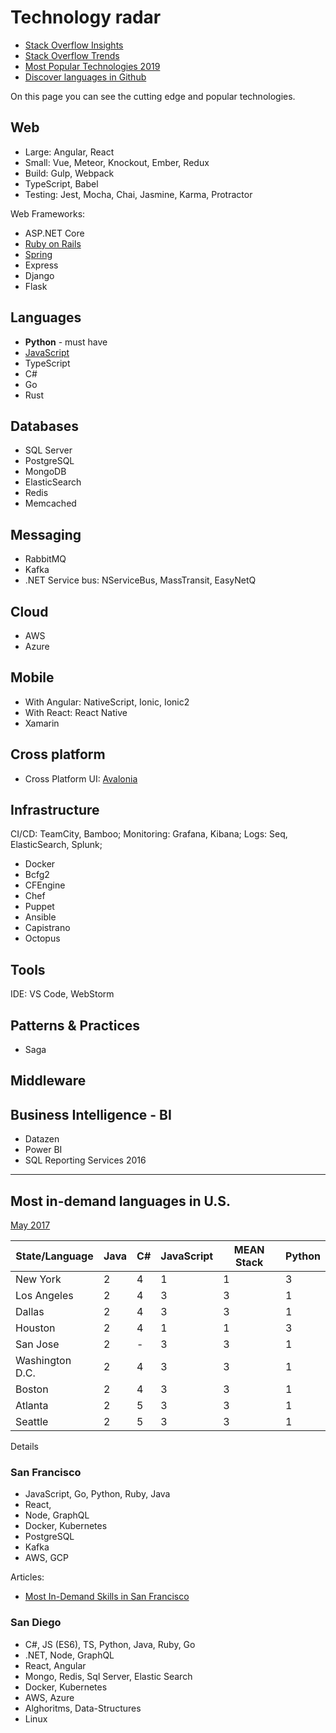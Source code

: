 # Technology radar

* [Stack Overflow Insights](https://insights.stackoverflow.com/)
* [Stack Overflow Trends](https://insights.stackoverflow.com/trends?tags=jquery%2Cangularjs%2Cangular%2Creactjs)
* [Most Popular Technologies 2019](https://insights.stackoverflow.com/survey/2019#most-popular-technologies)
* [Discover languages in Github](http://githut.info/)

On this page you can see the cutting edge and popular technologies.

## Web

* Large: Angular, React
* Small: Vue, Meteor, Knockout, Ember, Redux
* Build: Gulp, Webpack
* TypeScript, Babel
* Testing: Jest, Mocha, Chai, Jasmine, Karma, Protractor

Web Frameworks:

* ASP.NET Core
* [Ruby on Rails](https://rubyonrails.org/)
* [Spring](https://spring.io/)
* Express
* Django
* Flask

## Languages

* **Python** - must have
* [JavaScript](https://hackr.io/tutorials/learn-javascript?ref=blog)
* TypeScript
* C#
* Go
* Rust

## Databases

* SQL Server
* PostgreSQL
* MongoDB
* ElasticSearch
* Redis
* Memcached

## Messaging

* RabbitMQ
* Kafka
* .NET Service bus: NServiceBus, MassTransit, EasyNetQ

## Cloud

* AWS
* Azure

## Mobile

* With Angular: NativeScript, Ionic, Ionic2
* With React: React Native
* Xamarin

## Cross platform

* Cross Platform UI: [Avalonia](https://github.com/avaloniaui/avalonia)

## Infrastructure

CI/CD: TeamCity, Bamboo;
Monitoring: Grafana, Kibana;
Logs: Seq, ElasticSearch, Splunk;

* Docker
* Bcfg2
* CFEngine
* Chef
* Puppet
* Ansible
* Capistrano
* Octopus

## Tools

IDE: VS Code, WebStorm

## Patterns & Practices

* Saga

## Middleware

## Business Intelligence - BI

* Datazen
* Power BI
* SQL Reporting Services 2016

----
## Most in-demand languages in U.S.

[May 2017](https://www.techrepublic.com/article/here-are-the-3-most-in-demand-coding-languages-and-where-you-can-find-a-developer-job/)

| State/Language | Java   | C#   | JavaScript | MEAN Stack | Python |
|----------------|--------|------|------------|------------|--------|
| New York       |   2    |  4   |    1       |   1        |   3    |
| Los Angeles    |   2    |  4   |    3       |   3        |   1    |
| Dallas         |   2    |  4   |    3       |   3        |   1    |
| Houston        |   2    |  4   |    1       |   1        |   3    |
| San Jose       |   2    |  -   |    3       |   3        |   1    |
| Washington D.C.|   2    |  4   |    3       |   3        |   1    |
| Boston         |   2    |  4   |    3       |   3        |   1    |
| Atlanta        |   2    |  5   |    3       |   3        |   1    |
| Seattle        |   2    |  5   |    3       |   3        |   1    |

Details

### San Francisco

* JavaScript, Go, Python, Ruby, Java
* React,
* Node, GraphQL
* Docker, Kubernetes
* PostgreSQL
* Kafka
* AWS, GCP

Articles:
* [Most In-Demand Skills in San Francisco](https://sanfranciscobootcamps.com/most-in-demand-skills-in-san-francisco/)

### San Diego

* C#, JS (ES6), TS, Python, Java, Ruby, Go
* .NET, Node, GraphQL
* React, Angular
* Mongo, Redis, Sql Server, Elastic Search
* Docker, Kubernetes
* AWS, Azure
* Alghoritms, Data-Structures
* Linux






